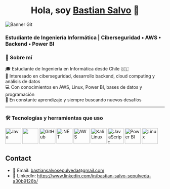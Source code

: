 <div align="center">
<h1 align="center">Hola, soy <a href="https://aristi.dev">Bastian Salvo</a> 👋</h1>
</div>
<img src="https://i.imgur.com/08GCqCy.png" alt="Banner Git">

###

<h3>Estudiante de Ingeniería Informática | Ciberseguridad • AWS • Backend • Power BI</h3>

### 🧠 Sobre mí

🎓 Estudiante de Ingeniería en Informática desde Chile 🇨🇱  
🔐 Interesado en ciberseguridad, desarrollo backend, cloud computing y análisis de datos  
💻 Con conocimientos en AWS, Linux, Power BI, bases de datos y programación  
🚀 En constante aprendizaje y siempre buscando nuevos desafíos

---

### 🛠️ Tecnologías y herramientas que uso

<p align="left">
  <img src="https://cdn.jsdelivr.net/gh/devicons/devicon/icons/java/java-original.svg" alt="Java" width="50" height="50"/>
  <img src="https://sc.filehippo.net/images/t_app-icon-l/p/917c77e8-96d1-11e6-8453-00163ed833e7/4171024085/mysql-com-logo" width="50" height="50"/>
  <img src="https://img.icons8.com/ios11/512/FFFFFF/github.png" alt="GitHub" width="50" height="50"/>
  <img src="https://img.icons8.com/color/512/net-framework.png" alt=".NET" width="50" height="50"/>
  <img src="https://www.almeritek.com/wp-content/uploads/2019/08/acloud.png" alt="AWS" width="50" height="50"/>
  <img src="https://upload.wikimedia.org/wikipedia/commons/thumb/2/2b/Kali-dragon-icon.svg/1200px-Kali-dragon-icon.svg.png" alt="Kali Linux" width="50" height="50"/>
  <img src="https://cdn.jsdelivr.net/gh/devicons/devicon/icons/javascript/javascript-original.svg" alt="JavaScript" width="50" height="50"/>
  <img src="https://img.icons8.com/color/48/000000/power-bi.png" alt="Power BI" width="50" height="50"/>
  <img src="https://cdn.jsdelivr.net/gh/devicons/devicon/icons/linux/linux-original.svg" alt="Linux" width="50" height="50"/>
</p>

###

<h2 align="left">Contact</h2>

- 📧 Email: bastiansalvosepulveda@gmail.com  
- 💼 LinkedIn: https://www.linkedin.com/in/bastian-salvo-sepulveda-a30b9126b/
